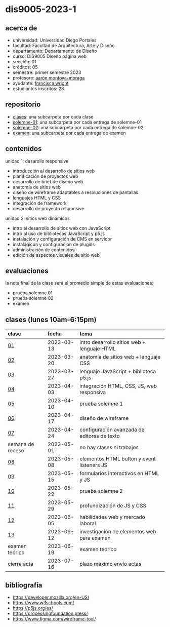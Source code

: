# dis9005-2023-1

## acerca de

- universidad: Universidad Diego Portales
- facultad: Facultad de Arquitectura, Arte y Diseño
- departamento: Departamento de Diseño
- curso: DIS9005 Diseño página web
- sección: 01
- créditos: 05
- semestre: primer semestre 2023
- profesore: [aarón montoya-moraga](https://github.com/montoyamoraga/)
- ayudante: [francisca wright](https://github.com/Frantastic10)
- estudiantes inscritos: 28

## repositorio

- [clases](./clases/): una subcarpeta por cada clase
- [solemne-01](./solemne-01/): una subcarpeta por cada entrega de solemne-01
- [solemne-02](./solemne-02/): una subcarpeta por cada entrega de solemne-02
- [examen](./examen/): una subcarpeta por cada entrega de examen

## contenidos

unidad 1: desarollo responsive

- introducción al desarrollo de sitios web
- planificación de proyectos web
- desarrollo de brief de diseño web
- anatomía de sitios web
- diseño de wireframe adaptables a resoluciones de pantallas
- lenguajes HTML y CSS
- integración de framework
- desarrollo de proyecto responsive

unidad 2: sitios web dinámicos

- intro al desarrollo de sitios web con JavaScript
- intro al uso de bibliotecas JavaScript y p5.js
- instalación y configuración de CMS en servidor
- instalagicón y configuración de plugins
- administración de contenidos
- edición de aspectos visuales de sitio web

## evaluaciones

la nota final de la clase será el promedio simple de estas evaluaciones:

- prueba solemne 01
- prueba solemne 02
- examen

## clases (lunes 10am-6:15pm)

| clase                  | fecha      | tema                                         |
| :--------------------- | :--------- | :------------------------------------------- |
| [01](clases/clase-01/) | 2023-03-13 | intro desarrollo sitios web + lenguaje HTML  |
| [02](clases/clase-02/) | 2023-03-20 | anatomía de sitios web + lenguaje CSS        |
| [03](clases/clase-03/) | 2023-03-27 | lenguaje JavaScript + biblioteca p5.js       |
| [04](clases/clase-04/) | 2023-04-03 | integración HTML, CSS, JS, web responsiva    |
| [05](clases/clase-05/) | 2023-04-10 | prueba solemne 1                             |
| [06](clases/clase-06/) | 2023-04-17 | diseño de wireframe                          |
| [07](clases/clase-07/) | 2023-04-24 | configuración avanzada de editores de texto  |
| semana de receso       | 2023-05-01 | no hay clases ni trabajos                    |
| [08](clases/clase-08/) | 2023-05-08 | elementos HTML button y event listeners JS   |
| [09](clases/clase-09/) | 2023-05-15 | formularios interactivos en HTML y JS        |
| [10](clases/clase-10/) | 2023-05-22 | prueba solemne 2                             |
| [11](clases/clase-11/) | 2023-05-29 | profundización de JS y CSS                   |
| [12](clases/clase-12/) | 2023-06-05 | habilidades web y mercado laboral            |
| [13](clases/clase-13/) | 2023-06-12 | investigación de elementos web para examen   |
| examen teórico         | 2023-06-19 | examen teórico                               |
| cierre acta            | 2023-07-16 | plazo máximo envío actas                     |

## bibliografía

- https://developer.mozilla.org/en-US/
- https://www.w3schools.com/
- https://p5js.org/es/
- https://processingfoundation.press/
- https://www.figma.com/wireframe-tool/

